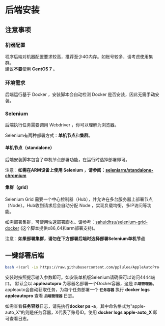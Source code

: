 # 后端安装

## 注意事项

### 机器配置

程序后端对机器配置要求较高，推荐至少4G内存。如账号较多，请考虑使用集群。<br>
建议**不要**使用 **CentOS 7** 。

### 环境需求

后端运行基于 Docker ，安装脚本会自动检测 Docker 是否安装，因此无需手动安装。

### Selenium

后端执行任务需要调用 Webdriver ，你可以理解为浏览器。

Selenium有两种部署方式：**单机节点**和**集群**。

#### 单机节点（standalone）

后端安装脚本包含了单机节点部署功能，在运行时选择部署即可。

注意：**如需在ARM设备上使用 Selenium ，请参阅：**[**seleniarm/standalone-chromium**](https://hub.docker.com/r/seleniarm/standalone-chromium)

#### 集群（grid）

Selenium Grid 需要一个中心控制器（Hub），并允许在多台服务器上部署节点（Node）。Hub收到请求后会自动分配 Node ，实现负载均衡，多IP访问等功能。

如需部署集群，可使用快速部署脚本。请参考：[sahuidhsu/selenium-grid-docker](https://github.com/sahuidhsu/selenium-grid-docker) (这个脚本提供x86\_64和arm部署支持)。

注意：**如果部署集群，请勿在下方部署后端时选择部署Selenium单机节点**

## 一键部署后端

```bash
bash <(curl -Ls https://raw.githubusercontent.com/pplulee/AppleAutoPro-Backend/main/install.sh)
```

安装时按照提示输入参数即可。如安装单机版Selenium请确保可以访问4444端口。
默认会以 **appleautopro** 为容器名部署一个Docker容器，这是 **`后端管理器`**。
appleauto会自动获取任务，为每个任务部署一个 **`任务容器`**
执行 **docker logs appleautopro** 查看 **`后端管理器`** 日志。


如需查看**任务容器**日志，请先执行**docker ps -a**，其中命名格式为"apple-auto_X"的则是任务容器，X代表了账号ID。使用 **docker logs apple-auto_X** 即可查看日志。